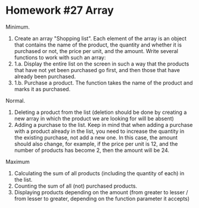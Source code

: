 # Homework #27 Array 

Minimum.

1. Create an array "Shopping list". Each element of the array is an object that contains the name of the product, the quantity and whether it is purchased or not, the price per unit, and the amount. Write several functions to work with such an array:
2. 1.a. Display the entire list on the screen in such a way that the products that have not yet been purchased go first, and then those that have already been purchased.
3. 1.b. Purchase a product. The function takes the name of the product and marks it as purchased.

Normal.

1. Deleting a product from the list (deletion should be done by creating a new array in which the product we are looking for will be absent)
2. Adding a purchase to the list. Keep in mind that when adding a purchase with a product already in the list, you need to increase the quantity in the existing purchase, not add a new one. In this case, the amount should also change, for example, if the price per unit is 12, and the number of products has become 2, then the amount will be 24.

Maximum

1. Calculating the sum of all products (including the quantity of each) in the list.
2. Counting the sum of all (not) purchased products.
3. Displaying products depending on the amount (from greater to lesser / from lesser to greater, depending on the function parameter it accepts)
